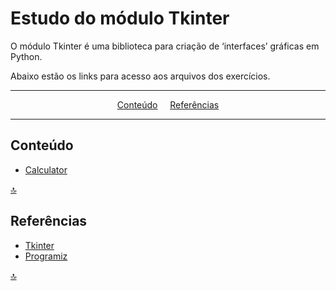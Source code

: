 # Estudo do módulo Tkinter

O módulo Tkinter é uma biblioteca para criação de ‘interfaces’ gráficas em Python.

Abaixo estão os links para acesso aos arquivos dos exercícios.

---

<p align="center">
<a href="#conteúdo">Conteúdo</a>&nbsp;&nbsp;&nbsp;&nbsp;
<a href="#referências">Referências</a>
</p>

---

## Conteúdo

* [Calculator](calculator.py)


[🔝](#estudo-do-mdulo-tkinter)


## Referências

* [Tkinter](https://docs.python.org/3/library/tk.html)
* [Programiz](https://www.youtube.com/watch?v=QZPv1y2znZo)


[🔝](#estudo-do-mdulo-tkinter)
